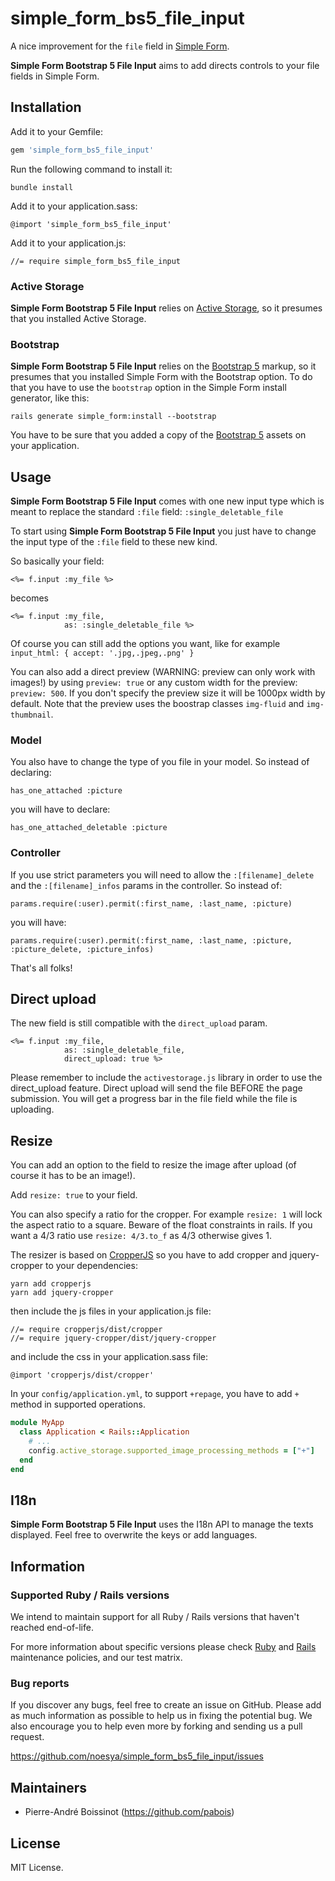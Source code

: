 # simple_form_bs5_file_input

A nice improvement for the `file` field in [Simple Form](https://github.com/heartcombo/simple_form).

**Simple Form Bootstrap 5 File Input** aims to add directs controls to your file fields in Simple Form.


## Installation

Add it to your Gemfile:

```ruby
gem 'simple_form_bs5_file_input'
```

Run the following command to install it:

```console
bundle install
```

Add it to your application.sass:

```
@import 'simple_form_bs5_file_input'
```

Add it to your application.js:

```
//= require simple_form_bs5_file_input
```

### Active Storage

**Simple Form Bootstrap 5 File Input** relies on [Active Storage](https://github.com/rails/rails/tree/main/activestorage), so it presumes that you installed Active Storage.

### Bootstrap

**Simple Form Bootstrap 5 File Input** relies on the [Bootstrap 5](http://getbootstrap.com/) markup, so it presumes that you installed Simple Form with the Bootstrap option. To do that you have to use the `bootstrap` option in the Simple Form install generator, like this:

```console
rails generate simple_form:install --bootstrap
```

You have to be sure that you added a copy of the [Bootstrap 5](http://getbootstrap.com/)
assets on your application.

## Usage
**Simple Form Bootstrap 5 File Input** comes with one new input type which is meant to replace the standard `:file` field: `:single_deletable_file`

To start using **Simple Form Bootstrap 5 File Input** you just have to change the input type of the `:file` field to these new kind.

So basically your field:
```erb
<%= f.input :my_file %>
```
becomes
```erb
<%= f.input :my_file,
            as: :single_deletable_file %>
```
Of course you can still add the options you want, like for example `input_html: { accept: '.jpg,.jpeg,.png' }`

You can also add a direct preview (WARNING: preview can only work with images!) by using `preview: true` or any custom width for the preview: `preview: 500`. If you don't specify the preview size it will be 1000px width by default.
Note that the preview uses the boostrap classes `img-fluid` and `img-thumbnail`.

### Model
You also have to change the type of you file in your model.
So instead of declaring:
```
has_one_attached :picture
```

you will have to declare:
```
has_one_attached_deletable :picture
```

### Controller
If you use strict parameters you will need to allow the `:[filename]_delete` and the `:[filename]_infos` params in the controller.
So instead of:
```
params.require(:user).permit(:first_name, :last_name, :picture)
```
you will have:
```
params.require(:user).permit(:first_name, :last_name, :picture, :picture_delete, :picture_infos)
```

That's all folks!

## Direct upload

The new field is still compatible with the `direct_upload` param.
```erb
<%= f.input :my_file,
            as: :single_deletable_file,
            direct_upload: true %>
```
Please remember to include the `activestorage.js` library in order to use the direct_upload feature.
Direct upload will send the file BEFORE the page submission. You will get a progress bar in the file field while the file is uploading.

## Resize

You can add an option to the field to resize the image after upload (of course it has to be an image!).

Add `resize: true` to your field.

You can also specify a ratio for the cropper. For example `resize: 1` will lock the aspect ratio to a square. Beware of the float constraints in rails. If you want a 4/3 ratio use `resize: 4/3.to_f` as 4/3 otherwise gives 1.


The resizer is based on [CropperJS](https://github.com/fengyuanchen/cropperjs) so you have to add cropper and jquery-cropper to your dependencies:
```
yarn add cropperjs
yarn add jquery-cropper
```
then include the js files in your application.js file:
```
//= require cropperjs/dist/cropper
//= require jquery-cropper/dist/jquery-cropper
```
and include the css in your application.sass file:
```
@import 'cropperjs/dist/cropper'
```

In your `config/application.yml`, to support `+repage`, you have to add `+` method in supported operations.
```ruby
module MyApp
  class Application < Rails::Application
    # ...
    config.active_storage.supported_image_processing_methods = ["+"]
  end
end
```

## I18n

**Simple Form Bootstrap 5 File Input** uses the I18n API to manage the texts displayed. Feel free to overwrite the keys or add languages.

## Information

### Supported Ruby / Rails versions

We intend to maintain support for all Ruby / Rails versions that haven't reached end-of-life.

For more information about specific versions please check [Ruby](https://www.ruby-lang.org/en/downloads/branches/)
and [Rails](https://guides.rubyonrails.org/maintenance_policy.html) maintenance policies, and our test matrix.

### Bug reports

If you discover any bugs, feel free to create an issue on GitHub. Please add as much information as
possible to help us in fixing the potential bug. We also encourage you to help even more by forking and sending us a pull request.

https://github.com/noesya/simple_form_bs5_file_input/issues

## Maintainers

* Pierre-André Boissinot (https://github.com/pabois)


## License

MIT License.
